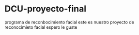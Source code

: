 # DCU-proyecto-final
programa de reconbocimiento facial 
este es nuestro proyecto de  reconocimieto facial espero le guste 
